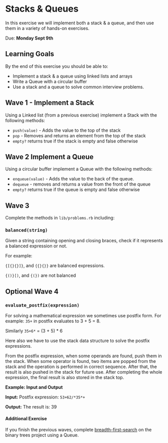 # Stacks & Queues

In this exercise we will implement both a stack & a queue, and then use them in a variety of hands-on exercises.

Due:  **Monday Sept 9th**

## Learning Goals

By the end of this exercise you should be able to:

- Implement a stack & a queue using linked lists and arrays
- Write a Queue with a circular buffer
- Use a stack and a queue to solve common interview problems.

## Wave 1 - Implement a Stack

Using a Linked list (from a previous exercise) implement a Stack with the following methods:

- `push(value)` - Adds the value to the top of the stack
- `pop` - Removes and returns an element from the top of the stack
- `empty?` returns true if the stack is empty and false otherwise

## Wave 2 Implement a Queue

Using a circular buffer implement a Queue with the following methods:

- `enqueue(value)` - Adds the value to the back of the queue.
- `dequeue` - removes and returns a value from the front of the queue
- `empty?` returns true if the queue is empty and false otherwise

## Wave 3

Complete the methods in `lib/problems.rb` including:

### `balanced(string)`

Given a string containing opening and closing braces, check if it represents a balanced expression or not.

For example:

`{[{}{}]}`, and `{{}{}}` are balanced expressions.

`{()}[)`, and `{(})` are not balanced


## Optional Wave 4

### `evaluate_postfix(expression)`

For solving a mathematical expression we sometimes use postfix form.  For example:  `35+` in postfix evaluates to 3 + 5 = 8.  

Similarly `35+6*` = (3 + 5) * 6

Here also we have to use the stack data structure to solve the postfix expressions.

From the postfix expression, when some operands are found, push them in the stack. When some operator is found, two items are popped from the stack and the operation is performed in correct sequence. After that, the result is also pushed in the stack for future use. After completing the whole expression, the final result is also stored in the stack top.

**Example: Input and Output**

**Input:**
  Postfix expression: `53+62/*35*+`

**Output:**
  The result is: 39


#### Additional Exercise

If you finish the previous waves, complete [breadth-first-search](https://www.geeksforgeeks.org/bfs-vs-dfs-binary-tree/) on the binary trees project using a Queue.  
